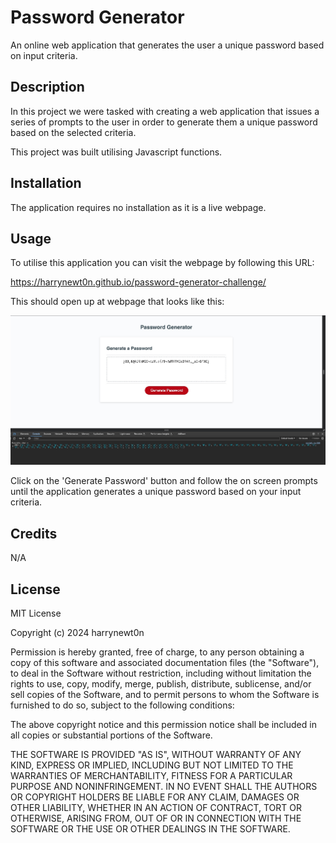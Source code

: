 # Password Generator
An online web application that generates the user a unique password based on input criteria.
## Description
In this project we were tasked with creating a web application that issues a series of prompts to the user in order to generate them a unique password based on the selected criteria.

This project was built utilising Javascript functions.
## Installation
The application requires no installation as it is a live webpage.
## Usage
To utilise this application you can visit the webpage by following this URL:

 https://harrynewt0n.github.io/password-generator-challenge/

This should open up at webpage that looks like this: 

![Deployed application in browser](assets/Deployed-application.jpg)

Click on the 'Generate Password' button and follow the on screen prompts until the application generates a unique password based on your input criteria.
## Credits
N/A
## License
MIT License

Copyright (c) 2024 harrynewt0n

Permission is hereby granted, free of charge, to any person obtaining a copy
of this software and associated documentation files (the "Software"), to deal
in the Software without restriction, including without limitation the rights
to use, copy, modify, merge, publish, distribute, sublicense, and/or sell
copies of the Software, and to permit persons to whom the Software is
furnished to do so, subject to the following conditions:

The above copyright notice and this permission notice shall be included in all
copies or substantial portions of the Software.

THE SOFTWARE IS PROVIDED "AS IS", WITHOUT WARRANTY OF ANY KIND, EXPRESS OR
IMPLIED, INCLUDING BUT NOT LIMITED TO THE WARRANTIES OF MERCHANTABILITY,
FITNESS FOR A PARTICULAR PURPOSE AND NONINFRINGEMENT. IN NO EVENT SHALL THE
AUTHORS OR COPYRIGHT HOLDERS BE LIABLE FOR ANY CLAIM, DAMAGES OR OTHER
LIABILITY, WHETHER IN AN ACTION OF CONTRACT, TORT OR OTHERWISE, ARISING FROM,
OUT OF OR IN CONNECTION WITH THE SOFTWARE OR THE USE OR OTHER DEALINGS IN THE
SOFTWARE.